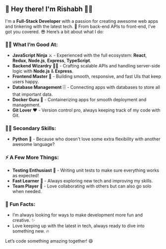 ## 👋 Hey there! I'm Rishabh 👨‍💻

I'm a **Full-Stack Developer** with a passion for creating awesome web apps and tinkering with the latest tech. 🚀 From back-end APIs to front-end, I’ve got you covered. 😎 Here’s a bit about what I do:

### 👨‍💻 What I’m Good At:
- **JavaScript Ninja** ⚔️ - Experienced with the full ecosystem: **React**, **Redux**, **Node.js**, **Express**, **TypeScript**.
- **Backend Wizardry** 🧙‍♂️ - Crafting scalable APIs and handling server-side logic with **Node.js** & **Express**.
- **Frontend Master** 🎨 - Building smooth, responsive, and fast UIs that keep users happy.
- **Database Management** 🗄️ - Connecting apps with databases to store all that important data.
- **Docker Guru** 🐳 - Containerizing apps for smooth deployment and management.
- **Git Lover** ❤️ - Version control pro, always keeping track of my code with Git.

### 🧑‍💻 Secondary Skills:
- **Python** 🐍 - Because who doesn't love some extra flexibility with another awesome language?

### ⚡ A Few More Things:
- **Testing Enthusiast** 🧪 - Writing unit tests to make sure everything works as expected!
- **Fast Learner** 🚀 - Always exploring new tech and improving my skills.
- **Team Player** 🤝 - Love collaborating with others but can also go solo when needed.

### 🌟 Fun Facts:
- I’m always looking for ways to make development more fun and creative. ✨
- Love keeping up with the latest in tech, always ready to dive into something new. 🔥

Let’s code something amazing together! 😄

<!--
**rishabh-2496/rishabh-2496** is a ✨ _special_ ✨ repository because its `README.md` (this file) appears on your GitHub profile.

Here are some ideas to get you started:

- 🔭 I’m currently working on ...
- 🌱 I’m currently learning ...
- 👯 I’m looking to collaborate on ...
- 🤔 I’m looking for help with ...
- 💬 Ask me about ...
- 📫 How to reach me: ...
- 😄 Pronouns: ...
- ⚡ Fun fact: ...
-->
